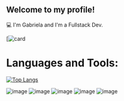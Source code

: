## Welcome to my profile!

💻 I'm Gabriela and I'm a Fullstack Dev.

[![card](https://github-profile-summary-cards.vercel.app/api/cards/profile-details?username=gabiqss&theme=dark)
# Languages and Tools:
[![Top Langs](https://github-readme-stats.vercel.app/api/top-langs/?username=gabiqss&layout=donut&theme=dark)](https://github.com/gabiqss/github-readme-stats)

![image](https://img.shields.io/badge/Django-092E20?style=for-the-badge&logo=django&logoColor=green)
![image](https://img.shields.io/badge/Python-FFD43B?style=for-the-badge&logo=python&logoColor=blue)
![image](https://img.shields.io/badge/HTML5-E34F26?style=for-the-badge&logo=html5&logoColor=white)
![image]([https://img.shields.io/badge/HTML5-E34F26?style=for-the-badge&logo=html5&logoColor=white](https://img.shields.io/badge/CSS3-1572B6?style=for-the-badge&logo=css3&logoColor=white))
![image]([https://img.shields.io/badge/HTML5-E34F26?style=for-the-badge&logo=html5&logoColor=white](https://img.shields.io/badge/MySQL-005C84?style=for-the-badge&logo=mysql&logoColor=white)https://img.shields.io/badge/MySQL-005C84?style=for-the-badge&logo=mysql&logoColor=white)
